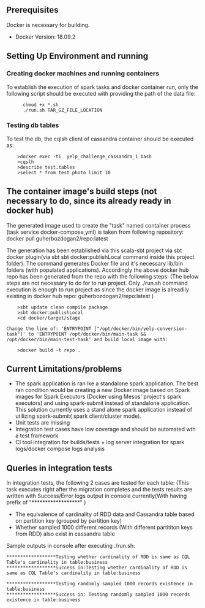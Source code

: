## Prerequisites

Docker is necessary for building.
- Docker Version: 18.09.2



## Setting Up Environment and running
### Creating docker machines and running containers
To establish the execution of spark tasks and docker container run, only the following script should be executed with providing the path of the data file:
```
	  chmod +x *.sh
	  ./run.sh TAR_GZ_FILE_LOCATION
```

### Testing db tables
To test the db, the cqlsh client of cassandra container should be executed as:
```
	>docker exec -ti  yelp_challenge_cassandra_1 bash
	>cqslh
	>describe test.tables
	>select * from test.photo limit 10

```

## The container image's build steps (not necessary to do, since its already ready in docker hub)
The generated image used to create the "task" named container process (task service docker-compose,yml) is taken from following repository:
	docker pull guherbozdogan2/repo:latest

The generation has been established via this scala-sbt project via sbt docker plugin(via sbt sbt docker:publishLocal command inside this project folder). The command generates Docker file and it's necessary lib/bin folders (with populated applications). Accordingly the above docker hub repo has been generated from the repo with the following steps: (The below steps are not necessary to do for to run project.  Only ./run.sh command execution is enough to run project as since the docker image is alreadily existing in docker hub repo: guherbozdogan2/repo:latest )

```
    >sbt update clean compile package
    >sbt docker:publishLocal
    >cd docker/target/stage
```

    Change the line of: 'ENTRYPOINT ["/opt/docker/bin/yelp-conversion-task"]' to 'ENTRYPOINT /opt/docker/bin/main-task && /opt/docker/bin/main-test-task' and build local image with:
```
    >docker build -t repo .
```

## Current Limitations/problems
- The spark application is ran lke a standalone spark application. The best ran condition would be creating a new Docker image based on Spark images for Spark Executors (Docker using Mesos' project's spark executors) and using spark-submit instead of standalone application. This solution currently uses a stand alone spark application instead of utilizing spark-submit( spark client/cluster mode).
- Unit tests are missing
- Integration test cases have low coverage and should be automated wth a test framework
- CI tool integration for builds/tests + log server integration for spark logs/docker compose logs analysis


## Queries in integration tests
In integration tests, the following 2 cases are tested for each table: (This task executes right after the migration completes and the tests results are written with Success/Error logs output in console currently(With having prefix of "******************" )

- The equivalence of cardinality of RDD data and Cassandra table based on partition key  (grouped by partition key)
- Whether sampled 1000 different records (With different partititon keys from RDD) also exist in cassandra table


Sample outputs in console after executing ./run.sh: 

```
******************Testing whether cardinality of RDD is same as CQL Table's cardinality in table:business
******************Success in:Testing whether cardinality of RDD is same as CQL Table's cardinality in table:business
```

```
******************Testing randomly sampled 1000 records existence in table:business
******************Success in: Testing randomly sampled 1000 records existence in table:business
```
